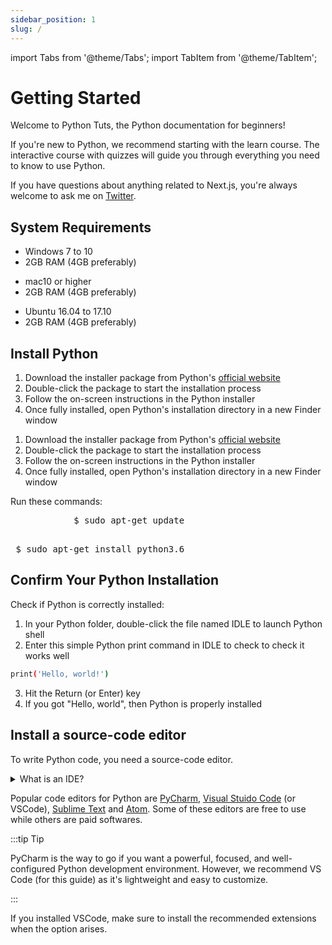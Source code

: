 ```yaml
---
sidebar_position: 1
slug: /
---
```


import Tabs from '@theme/Tabs';
import TabItem from '@theme/TabItem';

# Getting Started
Welcome to Python Tuts, the Python documentation for beginners!

If you're new to Python, we recommend starting with the learn course. The interactive course with quizzes will guide you through everything you need to know to use Python.

If you have questions about anything related to Next.js, you're always welcome to ask me on [Twitter](https://twitter.com/kingchuuks).

## System Requirements

<Tabs groupId="operating-systems">
  <TabItem value="win" label="Windows">
    <ul>
        <li> Windows 7 to 10 </li>
        <li> 2GB RAM (4GB preferably) </li>
    </ul>    
  </TabItem>
  <TabItem value="mac" label="macOS">
    <ul>
        <li> mac10 or higher </li>
        <li> 2GB RAM (4GB preferably) </li>
    </ul>
  </TabItem>
  <TabItem value="lin" label="Linux">
    <ul>
        <li> Ubuntu 16.04 to 17.10 </li>
        <li> 2GB RAM (4GB preferably) </li>
    </ul>
  </TabItem>
</Tabs>

## Install Python

<Tabs groupId="install-methods">
  <TabItem value="win" label="Windows">
    <ol>
        <li> Download the installer package from Python's <a href='https://www.python.org/downloads/'>official website</a></li>
        <li> Double-click the package to start the installation process </li>
        <li> Follow the on-screen instructions in the Python installer </li>
        <li> Once fully installed, open Python's installation directory in a new Finder window </li>
    </ol>    
  </TabItem>
  <TabItem value="mac" label="macOS">
    <ol>
        <li> Download the installer package from Python's <a href='https://www.python.org/downloads/'>official website</a></li>
        <li> Double-click the package to start the installation process </li>
        <li> Follow the on-screen instructions in the Python installer </li>
        <li> Once fully installed, open Python's installation directory in a new Finder window </li>
    </ol>    
  </TabItem>
  <TabItem value="lin" label="Linux">     
    <p>Run these commands:</p>
    <div>    
        <pre>
            $ sudo apt-get update                    
        </pre>
    </div>
    <div>
        <pre> $ sudo apt-get install python3.6 </pre>
    </div>
  </TabItem>
</Tabs>

## Confirm Your Python Installation
Check if Python is correctly installed:

1. In your Python folder, double-click the file named IDLE to launch Python shell
2. Enter this simple Python print command in IDLE to check to check it works well
```bash
print('Hello, world!')
```
3. Hit the Return (or Enter) key
4. If you got "Hello, world", then Python is properly installed

## Install a source-code editor
To write Python code, you need a source-code editor. 

<details><summary>What is an IDE?</summary>
<p>
An integrated development environment is a software application that provides comprehensive facilities to computer programmers for software development. An IDE normally consists of at least a source code editor, build automation tools and a debugger.

<br />

**Here's a VSCode example:**

<img src="img/vsccode.png"/>
</p>
</details>

Popular code editors for Python are <a href="https://www.jetbrains.com/pycharm/">PyCharm</a>, <a href="https://code.visualstudio.com/">Visual Stuido Code</a> (or VSCode), <a href="https://www.sublimetext.com/3">Sublime Text</a> and <a href="https://www.sublimetext.com/3">Atom</a>. Some of these editors are free to use while others are paid softwares.

:::tip Tip

PyCharm is the way to go if you want a powerful, focused, and well-configured Python development environment. However, we recommend VS Code (for this guide) as it's lightweight and easy to customize.

:::

If you installed VSCode, make sure to install the recommended extensions when the option arises.


